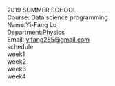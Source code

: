 2019 SUMMER SCHOOL <br/>
Course: Data science programming <br/>
Name:Yi-Fang Lo <br/>
Department:Physics <br/>
Email: yifang255@gmail.com <br/>
schedule <br/>
week1 <br/>
week2 <br/>
week3<br/>
week4
